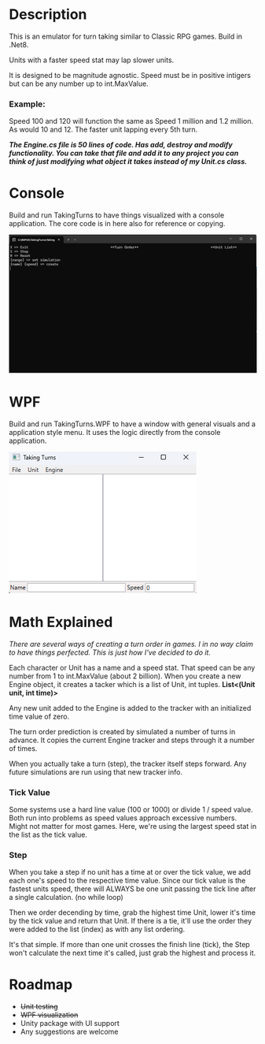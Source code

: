 # Description
This is an emulator for turn taking similar to Classic RPG games. Build in .Net8.

Units with a faster speed stat may lap slower units. 

It is designed to be magnitude agnostic. Speed must be in positive intigers but can be any number up to int.MaxValue. 

### Example:
Speed 100 and 120 will function the same as Speed 1 million and 1.2 million. 
As would 10 and 12. 
The faster unit lapping every 5th turn.

***The Engine.cs file is 50 lines of code. Has add, destroy and modify functionality. You can take that file and add it to any project you can think of just modifying what object it takes instead of my Unit.cs class.***

# Console
Build and run TakingTurns to have things visualized with a console application. The core code is in here also for reference or copying.

![alt text](https://github.com/DerekGooding/TakingTurns/blob/master/Console.png)

# WPF
Build and run TakingTurns.WPF to have a window with general visuals and a application style menu. It uses the logic directly from the console application. 

![alt text](https://github.com/DerekGooding/TakingTurns/blob/master/WPF.png)

# Math Explained
*There are several ways of creating a turn order in games. I in no way claim to have things perfected. This is just how I've decided to do it.*

Each character or Unit has a name and a speed stat. That speed can be any number from 1 to int.MaxValue (about 2 billion). 
When you create a new Engine object, it creates a tacker which is a list of Unit, int tuples. **List<(Unit unit, int time)>** 

Any new unit added to the Engine is added to the tracker with an initialized time value of zero. 

The turn order prediction is created by simulated a number of turns in advance. It copies the current Engine tracker and steps through it a number of times. 

When you actually take a turn (step), the tracker itself steps forward. Any future simulations are run using that new tracker info. 

### Tick Value
Some systems use a hard line value (100 or 1000) or divide 1 / speed value. Both run into problems as speed values approach excessive numbers. Might not matter for most games. Here, we're using the largest speed stat in the list as the tick value.  

### Step
When you take a step if no unit has a time at or over the tick value, we add each one's speed to the respective time value. Since our tick value is the fastest units speed, there will ALWAYS be one unit passing the tick line after a single calculation. (no while loop)

Then we order decending by time, grab the highest time Unit, lower it's time by the tick value and return that Unit. If there is a tie, it'll use the order they were added to the list (index) as with any list ordering. 

It's that simple. If more than one unit crosses the finish line (tick), the Step won't calculate the next time it's called, just grab the highest and process it. 

# Roadmap

- ~~Unit testing~~
- ~~WPF visualization~~
- Unity package with UI support
- Any suggestions are welcome

